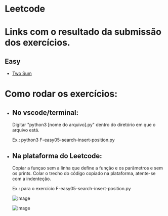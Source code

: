 # Leetcode

# Links com o resultado da submissão dos exercícios.
## Easy
* [Two Sum](https://leetcode.com/problems/two-sum/submissions/888196549/)

# Como rodar os exercícios:

* ## No vscode/terminal: 
  Digitar "python3 [nome do arquivo].py" dentro do diretório em que o arquivo está.
  
    Ex.: python3 F-easy05-search-insert-position.py

* ## Na plataforma do Leetcode:
  Copiar a funçao sem a linha que define a função e os parâmetros e sem os prints.
  Colar o trecho do código copiado na plataforma, atente-se com a indenteção.
  
    Ex.: para o exercício F-easy05-search-insert-position.py
    
    ![image](https://user-images.githubusercontent.com/104369965/215477169-24660602-18c1-447f-b3bc-b123d3e1d791.png)
    
    ![image](https://user-images.githubusercontent.com/104369965/215478395-614442be-5905-4ddd-937a-b8cc37da5159.png)
